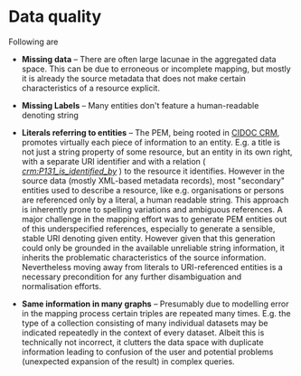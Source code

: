 # Data quality

Following are

* **Missing data** – There are often large lacunae in the aggregated data space. This can be due to erroneous or incomplete mapping, but mostly it is already the source metadata that does not make certain characteristics of a resource explicit.

* **Missing Labels** – Many entities don't feature a human-readable denoting string

* **Literals referring to entities** – The PEM, being rooted in [CIDOC CRM](http://www.cidoc-crm.org/), promotes virtually each piece of information to an entity. E.g. a title is not just a string property of some resource, but an entity in its own right, with a separate URI identifier and with a relation ( [*crm:P131_is_identified_by*]() ) to the resource it identifies. However in the source data (mostly XML-based metadata records), most "secondary" entities used to describe a resource, like e.g. organisations or persons are referenced only by a literal, a human readable string. This approach is inherently prone to spelling variations and ambiguous references. A major challenge in the mapping effort was to generate PEM entities out of this underspecified references, especially to generate a sensible, stable URI denoting given entity. However given that this generation could only be grounded in the available  unreliable string information, it inherits the problematic characteristics of the source information.
Nevertheless moving away from literals to URI-referenced entities is a necessary precondition for any further disambiguation and normalisation efforts.

* **Same information in many graphs** – Presumably due to modelling error in the mapping process certain triples are repeated many times. E.g. the type of a collection consisting of many individual datasets may be indicated repeatedly in the context of every dataset. Albeit this is technically not incorrect, it clutters the data space with duplicate information leading to confusion of the user and potential problems (unexpected expansion of the result) in complex queries.
